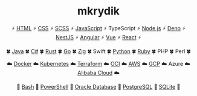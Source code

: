 <h1 align="center">mkrydik</h1>

<p align="center">⚡ <a href="https://github.com/mkrydik/mkrydik">HTML</a> ⚡ <a href="https://github.com/mkrydik/empty-html">CSS</a> ⚡ <a href="https://github.com/mkrydik/usd-jpy">SCSS</a> ⚡ <a href="https://github.com/mkrydik/bingo">JavaScript</a> ⚡ TypeScript ⚡ <a href="https://github.com/mkrydik/open-git-remote-url">Node.js</a> ⚡ <a href="https://github.com/mkrydik/practice-lumecms">Deno</a> ⚡ <a href="https://github.com/mkrydik/practice-nestjs-bullmq" title="BullMQ">NestJS</a> ⚡ <a href="https://github.com/mkrydik/minimal-angular">Angular</a> ⚡ <a href="https://github.com/mkrydik/vue-ts-storybook" title="Storybook">Vue</a> ⚡ <a href="https://github.com/mkrydik/human-face-ai">React</a> ⚡</p>

<p align="center">🍀 <a href="https://note.com/opst_mkrydik/n/nd70cf9d857f9" title="JavaFX">Java</a> 🍀 <a href="https://github.com/mkrydik/practice-wpf" title="WPF">C#</a> 🍀 <a href="https://github.com/mkrydik/rust-for-told">Rust</a> 🍀 <a href="https://github.com/mkrydik/go-lang-no-sponsors">Go</a> 🍀 <a href="https://github.com/mkrydik/zig-zag">Zig</a> 🍀 Swift 🍀 <a href="https://github.com/mkrydik/random-word-generator" title="Poetry">Python</a> 🍀 <a href="https://github.com/mkrydik/list-linguist-languages">Ruby</a> 🍀 PHP 🍀 Perl 🍀</p>

<p align="center">☁️ <a href="https://github.com/mkrydik/mastodon-docker-compose">Docker</a> ☁️ <a href="https://github.com/mkrydik/example-kafdrop-on-kubernetes" title="Kafka">Kubernetes</a> ☁️ <a href="https://note.com/opst_mkrydik/n/n747c5e107d87">Terraform</a> ☁️ <a href="https://note.com/opst_mkrydik/n/nc2c02bb7d1f6">OCI</a> ☁️ <a href="https://note.com/opst_mkrydik/n/n80179527ecf1">AWS</a> ☁️ <a href="https://note.com/opst_mkrydik/n/n67498bc22fd0">GCP</a> ☁️ Azure ☁️ <a href="https://note.com/opst_mkrydik/n/neba917a8499e">Alibaba Cloud</a> ☁️</p>

<p align="center">📂 <a href="https://github.com/mkrydik/bash-gas-explosion">Bash</a> 📂 <a href="https://github.com/mkrydik/powershell-task-tray-launcher">PowerShell</a> 📂 <a href="https://qiita.com/mkrydik/items/8c9322440f4dc954d5ed">Oracle Database</a> 📂 <a href="https://github.com/mkrydik/example-pgweb-on-kubernetes">PostgreSQL</a> 📂 <a href="https://github.com/mkrydik/todo-api" title="Ruby on Rails">SQLite</a> 📂</p>
